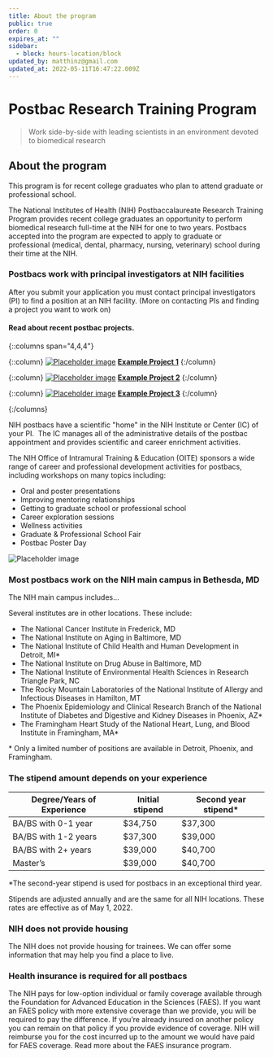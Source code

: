 ```yaml
---
title: About the program
public: true
order: 0
expires_at: ""
sidebar:
  - block: hours-location/block
updated_by: matthinz@gmail.com
updated_at: 2022-05-11T16:47:22.009Z
---
```


# Postbac Research Training Program

> Work side-by-side with leading scientists in an environment devoted to biomedical research

## About the program

This program is for recent college graduates who plan to attend graduate or professional school.

The National Institutes of Health (NIH) Postbaccalaureate Research Training Program provides recent college graduates an opportunity to perform biomedical research full-time at the NIH for one to two years. Postbacs accepted into the program are expected to apply to graduate or professional (medical, dental, pharmacy, nursing, veterinary) school during their time at the NIH.

### Postbacs work with principal investigators at NIH facilities

After you submit your application you must contact principal investigators (PI) to find a position at an NIH facility. (More on contacting PIs and finding a project you want to work on)

#### Read about recent postbac projects.

{::columns span="4,4,4"}

{::column}
[![Placeholder image](/images/placeholder.png)](#)
[**Example Project 1**](#)
{:/column}

{::column}
[![Placeholder image](/images/placeholder.png)](#)
[**Example Project 2**](#)
{:/column}

{::column}
[![Placeholder image](/images/placeholder.png)](#)
[**Example Project 3**](#)
{:/column}

{:/columns}


NIH postbacs have a scientific "home" in the NIH Institute or Center (IC) of your PI.  The IC manages all of the administrative details of the postbac appointment and provides scientific and career enrichment activities. 

The NIH Office of Intramural Training & Education (OITE) sponsors a wide range of career and professional development activities for postbacs, including workshops on many topics including:

* Oral and poster presentations
* Improving mentoring relationships
* Getting to graduate school or professional school
* Career exploration sessions 
* Wellness activities
* Graduate & Professional School Fair
* Postbac Poster Day

![Placeholder image](/images/placeholder.png)

### Most postbacs work on the NIH main campus in Bethesda, MD

The NIH main campus includes…

Several institutes are in other locations. These include:

* The National Cancer Institute in Frederick, MD
* The National Institute on Aging in Baltimore, MD
* The National Institute of Child Health and Human Development in Detroit, MI*
* The National Institute on Drug Abuse in Baltimore, MD
* The National Institute of Environmental Health Sciences in Research Triangle Park, NC
* The Rocky Mountain Laboratories of the National Institute of Allergy and Infectious Diseases in Hamilton, MT
* The Phoenix Epidemiology and Clinical Research Branch of the National Institute of Diabetes and Digestive and Kidney Diseases in Phoenix, AZ*
* The Framingham Heart Study of the National Heart, Lung, and Blood Institute in Framingham, MA*

\* Only a limited number of positions are available in Detroit, Phoenix, and Framingham.

### The stipend amount depends on your experience

| Degree/Years of Experience | Initial stipend | Second year stipend* |
| -- | -- | -- |
| BA/BS with 0-1 year | $34,750 | $37,300 |
| BA/BS with 1-2 years | $37,300 | $39,000 |
| BA/BS with 2+ years| $39,000 | $40,700 |
| Master’s| $39,000 | $40,700 |

*The second-year stipend is used for postbacs in an exceptional third year.

Stipends are adjusted annually and are the same for all NIH locations. These rates are effective as of May 1, 2022.

### NIH does not provide housing

The NIH does not provide housing for trainees. We can offer some information that may help you find a place to live.

### Health insurance is required for all postbacs

The NIH pays for low-option individual or family coverage available through the Foundation for Advanced Education in the Sciences (FAES). If you want an FAES policy with more extensive coverage than we provide, you will be required to pay the difference. If you’re already insured on another policy you can remain on that policy if you provide evidence of coverage. NIH will reimburse you for the cost incurred up to the amount we would have paid for FAES coverage. Read more about the FAES insurance program.

